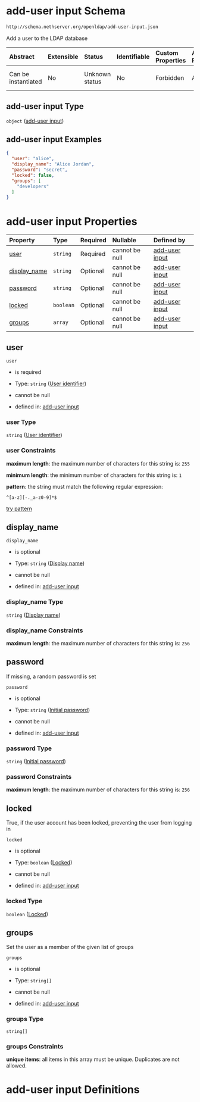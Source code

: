 # add-user input Schema

```txt
http://schema.nethserver.org/openldap/add-user-input.json
```

Add a user to the LDAP database

| Abstract            | Extensible | Status         | Identifiable | Custom Properties | Additional Properties | Access Restrictions | Defined In                                                                 |
| :------------------ | :--------- | :------------- | :----------- | :---------------- | :-------------------- | :------------------ | :------------------------------------------------------------------------- |
| Can be instantiated | No         | Unknown status | No           | Forbidden         | Allowed               | none                | [add-user-input.json](openldap/add-user-input.json "open original schema") |

## add-user input Type

`object` ([add-user input](add-user-input.md))

## add-user input Examples

```json
{
  "user": "alice",
  "display_name": "Alice Jordan",
  "password": "secret",
  "locked": false,
  "groups": [
    "developers"
  ]
}
```

# add-user input Properties

| Property                       | Type      | Required | Nullable       | Defined by                                                                                                                                             |
| :----------------------------- | :-------- | :------- | :------------- | :----------------------------------------------------------------------------------------------------------------------------------------------------- |
| [user](#user)                  | `string`  | Required | cannot be null | [add-user input](add-user-input-properties-user-identifier.md "http://schema.nethserver.org/openldap/add-user-input.json#/properties/user")            |
| [display\_name](#display_name) | `string`  | Optional | cannot be null | [add-user input](add-user-input-properties-display-name.md "http://schema.nethserver.org/openldap/add-user-input.json#/properties/display_name")       |
| [password](#password)          | `string`  | Optional | cannot be null | [add-user input](add-user-input-properties-initial-password.md "http://schema.nethserver.org/openldap/add-user-input.json#/properties/password")       |
| [locked](#locked)              | `boolean` | Optional | cannot be null | [add-user input](add-user-input-properties-locked.md "http://schema.nethserver.org/openldap/add-user-input.json#/properties/locked")                   |
| [groups](#groups)              | `array`   | Optional | cannot be null | [add-user input](add-user-input-properties-initial-group-membership.md "http://schema.nethserver.org/openldap/add-user-input.json#/properties/groups") |

## user



`user`

* is required

* Type: `string` ([User identifier](add-user-input-properties-user-identifier.md))

* cannot be null

* defined in: [add-user input](add-user-input-properties-user-identifier.md "http://schema.nethserver.org/openldap/add-user-input.json#/properties/user")

### user Type

`string` ([User identifier](add-user-input-properties-user-identifier.md))

### user Constraints

**maximum length**: the maximum number of characters for this string is: `255`

**minimum length**: the minimum number of characters for this string is: `1`

**pattern**: the string must match the following regular expression:&#x20;

```regexp
^[a-z][-._a-z0-9]*$
```

[try pattern](https://regexr.com/?expression=%5E%5Ba-z%5D%5B-._a-z0-9%5D*%24 "try regular expression with regexr.com")

## display\_name



`display_name`

* is optional

* Type: `string` ([Display name](add-user-input-properties-display-name.md))

* cannot be null

* defined in: [add-user input](add-user-input-properties-display-name.md "http://schema.nethserver.org/openldap/add-user-input.json#/properties/display_name")

### display\_name Type

`string` ([Display name](add-user-input-properties-display-name.md))

### display\_name Constraints

**maximum length**: the maximum number of characters for this string is: `256`

## password

If missing, a random password is set

`password`

* is optional

* Type: `string` ([Initial password](add-user-input-properties-initial-password.md))

* cannot be null

* defined in: [add-user input](add-user-input-properties-initial-password.md "http://schema.nethserver.org/openldap/add-user-input.json#/properties/password")

### password Type

`string` ([Initial password](add-user-input-properties-initial-password.md))

### password Constraints

**maximum length**: the maximum number of characters for this string is: `256`

## locked

True, if the user account has been locked, preventing the user from logging in

`locked`

* is optional

* Type: `boolean` ([Locked](add-user-input-properties-locked.md))

* cannot be null

* defined in: [add-user input](add-user-input-properties-locked.md "http://schema.nethserver.org/openldap/add-user-input.json#/properties/locked")

### locked Type

`boolean` ([Locked](add-user-input-properties-locked.md))

## groups

Set the user as a member of the given list of groups

`groups`

* is optional

* Type: `string[]`

* cannot be null

* defined in: [add-user input](add-user-input-properties-initial-group-membership.md "http://schema.nethserver.org/openldap/add-user-input.json#/properties/groups")

### groups Type

`string[]`

### groups Constraints

**unique items**: all items in this array must be unique. Duplicates are not allowed.

# add-user input Definitions
